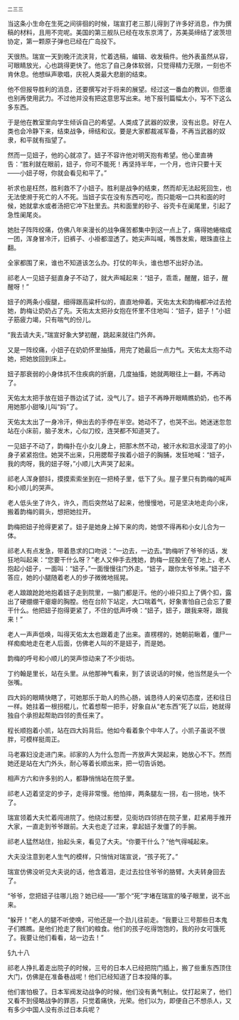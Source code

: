     二三三 

   当这条小生命在生死之间徘徊的时候，瑞宣打老三那儿得到了许多好消息，作为撰稿的材料，且用不完呢。美国的第三舰队已经在攻东京湾了，苏美英缔结了波茨坦协定，第一颗原子弹也已经在广岛投下。

   天很热。瑞宣一天到晚汗流浃背，忙着选稿，编辑、收发稿件。他外表虽然从容，可眼睛放光，心也跳得更快了。他忘了自己身体软弱，只觉得精力无限，一刻也不肯休息。他想纵声歌唱，庆祝人类最大悲剧的结束。

   他不但报导胜利的消息，还要撰写对于将来的展望。经过这一番血的教训，但愿谁也别再使用武力。不过他并没有把这意思写出来。地下报刊篇幅太小，写不下这么多东西。

   于是他在教室里向学生倾诉自己的希望。人类成了武器的奴隶，没有出息。好在人类也会冷静下来，结束战争，缔结和议。要是大家都裁减军备，不再当武器的奴隶，和平就有指望了。

   然而一见妞子，他的心就凉了。妞子不容许他对明天抱有希望。他心里直祷告：“胜利就在眼前，妞子，你可不能死！再坚持半年，一个月，也许只要十天——小妞子呀，你就会看见和平了。”

   祈求也是枉然，胜利救不了小妞子。胜利是战争的结束，然而却无法起死回生，也无法使濒于死亡的人不死。当妞子实在没有东西可吃，而只能咽一口共和面的时候，她就拿水或者汤把它冲下肚里去。共和面里的砂子、谷壳卡在阑尾里，引起了急性阑尾炎。

   她肚子阵阵绞痛，仿佛八年来漫长的战争痛苦都集中到这一点上了，痛得她蜷缩成一团，浑身冒冷汗，旧裤子、小褂都湿透了。她尖声叫喊，嘴唇发紫，眼珠直往上翻。

   全家都围了来，谁也不知道该怎么办。打仗的年头，谁也想不出好办法。

   祁老人一见妞子挺直身子不动了，就大声喊起来：“妞子，乖乖，醒醒，妞子，醒醒呀！”

   妞子的两条小瘦腿，细得跟高粱杆似的，直直地伸着。天佑太太和韵梅都冲过去抢她，韵梅让奶奶占了先。天佑太太把孙女抱在怀里不住地叫：“妞子，妞子！”小妞子筋疲力竭，只有喘气的份儿。

   “我去请大夫，”瑞宣好象大梦初醒，跳起来就往门外奔。

   又是一阵绞痛，小妞子在奶奶怀里抽搐，用完了她最后一点力气。天佑太太抱不动她，把她放回到床上。

   妞子那衰弱的小身体抗不住疾病的折磨，几度抽搐，她就两眼往上一翻，不再动了。

   天佑太太把手放在妞子唇边试了试，没气儿了。妞子不再睁开眼睛瞧奶奶，也不再用她那小甜嗓儿叫“妈”了。

   天佑太太出了一身冷汗，伸出去的手停在半空。她动不了，也哭不出。她迷迷忽忽站在小床前，脑子发木，心似刀绞，连哭都不知道哭了。

   一见妞子不动了，韵梅扑在小女儿身上，把那木然不动，被汗水和泪水浸湿了的小身子紧紧抱住。她哭不出来，只用腮帮子挨着小妞子的胸脯，发狂地喊：“妞子，我的肉呀，我的妞子呀，”小顺儿大声哭了起来。

   祁老人浑身颤抖，摸摸索索坐到在一把椅子里，低下了头。屋子里只有韵梅的喊声和小顺儿的哭声。

   老人低头坐了许久，许久，而后突然站了起来，他慢慢地，可是坚决地走向小床，搬着韵梅的肩头，想把她拉开。

   韵梅把妞子抢得更紧了。妞子是她身上掉下来的肉，她恨不得再和小女儿合为一体。

   祁老人有点发急，带着恳求的口吻说：“一边去，一边去。”韵梅听了爷爷的话，发狂地叫起来：“您要干什么呀？”老人又伸手去拽她，韵梅一屁股坐在了地上，老人抱起小妞子，一面叫：“妞子，”一面慢慢往门外走。“妞子，跟你太爷爷来。”妞子不答应，她的小腿随着老人的步子微微地摇晃。

   老人踉踉跄跄地抱着妞子走到院里，一脑门都是汗。他的小褂只扣上了俩个扣，露出了硬绷绷干瘪瘪的胸膛。他在台阶下站定，大口喘着气，好象害怕自己会忘了要干什么。他把妞子抱得更紧了，不住的低声呼唤：“妞子，妞子，跟我来呀，跟我来！”

   老人一声声低唤，叫得天佑太太也跟着走了出来。直楞楞的，她朝前瞅着，僵尸一样痴痴地走在老人后面，仿佛老人叫的不是妞子，而是她。

   韵梅的呼号和小顺儿的哭声惊动来了不少街坊。

   丁约翰是里长，站在头里。从他那神气看来，到了该说话的时候，他当然是头一个张嘴。

   四大妈的眼睛快瞎了，可她那乐于助人的热心肠，诚恳待人的亲切态度，还和往日一样。她拄着一根拐棍儿，忙着想帮一把手，好象自从“老东西”死了以后，她就得独自个承担起帮助四邻的责任来了。

   程长顺抱着小凯，站在四大妈背后。他如今看着象个中年人了。小凯子虽说不很胖，可模样挺周正。

   马老寡妇没走进门来。祁家的人为什么忽而一齐放声大哭起来，她放心不下。然而她还是站在大门外头，耐心等着长顺出来，把一切告诉她。

   相声方六和许多别的人，都静悄悄站在院子里。

   祁老人迈着坚定的步子，走得非常慢。他怕摔，两条腿左一拐，右一拐地，快不了。

   瑞宣领着大夫忙着闯进院了。他绕过影壁，见街坊四邻挤在院子里，赶紧用手推开大家，一直走到爷爷跟前。大夫也走了过来，拿起妞子发僵了的手腕。

   祁老人猛然站住，抬起头来，看见了大夫。“你要干什么？”他气得喊起来。

   大夫没注意到老人生气的模样，只悄悄对瑞宣说，“孩子死了。”

   瑞宣仿佛没听见大夫说的话，他含着泪，走过去拉住爷爷的胳臂。大夫转身回去了。

   “爷爷，您把妞子往哪儿抱？她已经——”那个“死”字堵在瑞宣的嗓子眼里，说不出来。

   “躲开！”老人的腿不听使唤，可他还是一个劲儿往前走。“我要让三号那些日本鬼子们瞧瞧。是他们抢走了我们的粮食。他们的孩子吃得饱饱的，我的孙女可饿死了。我要让他们看看，站一边去！”

   §九十八

   祁老人挣扎着走出院子的时候，三号的日本人已经把院门插上，搬了些重东西顶住大门，仿佛是在准备巷战呢！他们已经知道了日本投降的事。

   他们害怕极了。日本军阀发动战争的时候，他们没有勇气制止。仗打起来了，他们又看不到侵略战争的罪恶，只觉着痛快，光荣。他们以为，即便自己不想杀人，又有多少中国人没有杀过日本兵呢？

